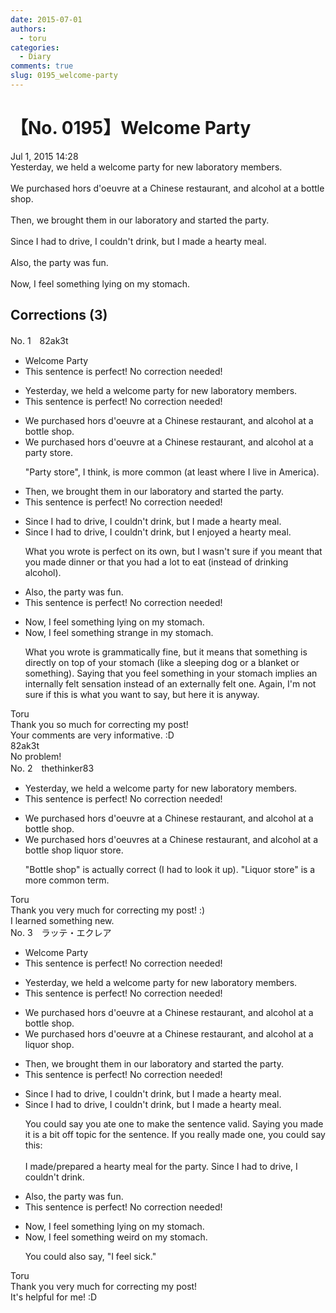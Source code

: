 ```yaml
---
date: 2015-07-01
authors:
  - toru
categories:
  - Diary
comments: true
slug: 0195_welcome-party
---
```


# 【No. 0195】Welcome Party
<div class="date">Jul 1, 2015 14:28</div>
<div id="post"><div id="body_show_ori">
Yesterday, we held a welcome party for new laboratory members.<br/><br/>We purchased hors d'oeuvre at a Chinese restaurant, and alcohol at a bottle shop.<br/><br/>Then, we brought them in our laboratory and started the party.<br/><br/>Since I had to drive, I couldn't drink, but I made a hearty meal.<br/><br/>Also, the party was fun.<br/><br/>Now, I feel something lying on my stomach.
</div></div>

<!-- more -->


## Corrections (3)
<div id="block"><div class="first_name"> No. 1　<span class="just_name">82ak3t</span></div><div id="block2">
<ul class="correction_field">
<li class="incorrect">Welcome Party</li>
<li class="corrected perfect">This sentence is perfect! No correction needed!</li>
</ul>
<ul class="correction_field">
<li class="incorrect">Yesterday, we held a welcome party for new laboratory members.</li>
<li class="corrected perfect">This sentence is perfect! No correction needed!</li>
</ul>
<ul class="correction_field">
<li class="incorrect">We purchased hors d'oeuvre at a Chinese restaurant, and alcohol at a bottle shop.</li>
<li class="corrected correct">
We purchased hors d'oeuvre at a Chinese restaurant, and alcohol at a <span class="f_blue">party store</span>.
<p class="correction_comment">"Party store", I think, is more common (at least where I live in America).</p>
</li>
</ul>
<ul class="correction_field">
<li class="incorrect">Then, we brought them in our laboratory and started the party.</li>
<li class="corrected perfect">This sentence is perfect! No correction needed!</li>
</ul>
<ul class="correction_field">
<li class="incorrect">Since I had to drive, I couldn't drink, but I made a hearty meal.</li>
<li class="corrected correct">
Since I had to drive, I couldn't drink, but I <span class="f_blue">enjoyed</span> a hearty meal.
<p class="correction_comment">What you wrote is perfect on its own, but I wasn't sure if you meant that you made dinner or that you had a lot to eat (instead of drinking alcohol).</p>
</li>
</ul>
<ul class="correction_field">
<li class="incorrect">Also, the party was fun.</li>
<li class="corrected perfect">This sentence is perfect! No correction needed!</li>
</ul>
<ul class="correction_field">
<li class="incorrect">Now, I feel something lying on my stomach.</li>
<li class="corrected correct">
Now, I feel something <span class="f_blue">strange in</span> my stomach.
<p class="correction_comment">What you wrote is grammatically fine, but it means that something is directly on top of your stomach (like a sleeping dog or a blanket or something). Saying that you feel something in your stomach implies an internally felt sensation instead of an externally felt one. Again, I'm not sure if this is what you want to say, but here it is anyway.</p>
</li>
</ul>
</div><div class="name"><span class="just_name">Toru</span><br>
Thank you so much for correcting my post!<br/>Your comments are very informative. :D
</div>
<div class="name"><span class="just_name">82ak3t</span><br>
No problem!
</div>
</div>
<div id="block"><div class="first_name"> No. 2　<span class="just_name">thethinker83</span></div><div id="block2">
<ul class="correction_field">
<li class="incorrect">Yesterday, we held a welcome party for new laboratory members.</li>
<li class="corrected perfect">This sentence is perfect! No correction needed!</li>
</ul>
<ul class="correction_field">
<li class="incorrect">We purchased hors d'oeuvre at a Chinese restaurant, and alcohol at a bottle shop.</li>
<li class="corrected correct">
We purchased hors d'oeuvre<span class="f_blue">s</span> at a Chinese restaurant, and alcohol at a <span class="f_red"><span class="sline">bottle shop</span></span> <span class="f_blue">liquor store</span>.
<p class="correction_comment">"Bottle shop" is actually correct (I had to look it up).  "Liquor store" is a more common term.</p>
</li>
</ul>
</div><div class="name"><span class="just_name">Toru</span><br>
Thank you very much for correcting my post! :)<br/>I learned something new.
</div>
</div>
<div id="block"><div class="first_name"> No. 3　<span class="just_name">ラッテ・エクレア</span></div><div id="block2">
<ul class="correction_field">
<li class="incorrect">Welcome Party</li>
<li class="corrected perfect">This sentence is perfect! No correction needed!</li>
</ul>
<ul class="correction_field">
<li class="incorrect">Yesterday, we held a welcome party for new laboratory members.</li>
<li class="corrected perfect">This sentence is perfect! No correction needed!</li>
</ul>
<ul class="correction_field">
<li class="incorrect">We purchased hors d'oeuvre at a Chinese restaurant, and alcohol at a bottle shop.</li>
<li class="corrected correct">
We purchased hors d'oeuvre at a Chinese restaurant, and alcohol at a liquor shop.
</li>
</ul>
<ul class="correction_field">
<li class="incorrect">Then, we brought them in our laboratory and started the party.</li>
<li class="corrected perfect">This sentence is perfect! No correction needed!</li>
</ul>
<ul class="correction_field">
<li class="incorrect">Since I had to drive, I couldn't drink, but I made a hearty meal.</li>
<li class="corrected correct">
Since I had to drive, I couldn't drink, <span class="f_red">but I made a hearty meal.</span>
<p class="correction_comment">You could say you ate one to make the sentence valid. Saying you made it is a bit off topic for the sentence. If you really made one, you could say this:<br/><br/>I made/prepared a hearty meal for the party. Since I had to drive, I couldn't drink.</p>
</li>
</ul>
<ul class="correction_field">
<li class="incorrect">Also, the party was fun.</li>
<li class="corrected perfect">This sentence is perfect! No correction needed!</li>
</ul>
<ul class="correction_field">
<li class="incorrect">Now, I feel something lying on my stomach.</li>
<li class="corrected correct">
Now, I feel something <span class="f_blue">weird</span> on my stomach.
<p class="correction_comment">You could also say, "I feel sick."</p>
</li>
</ul>
</div><div class="name"><span class="just_name">Toru</span><br>
Thank you very much for correcting my post! <br/>It's helpful for me! :D
</div>
</div>
